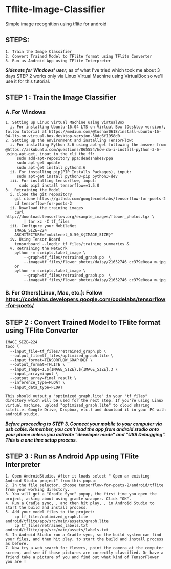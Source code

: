 # Tflite-Image-Classifier
Simple image recognition using tflite for android


## STEPS:
    1. Train the Image Classifier
    2. Convert Trained Model to TFlite format using TFlite Converter
    3. Run as Android App using TFlite Interpreter


***Sidenote for Windows' user,*** as of what I've tried which took me about 3 days STEP 2 works only via Linux Virtual Machine using VirtualBox so we'll use it for this tutorial.


## STEP 1 : Train the Image Classifier
  ### A. For Windows
    1. Setting up Linux Virtual Machine using VirtualBox
      i. For installing Ubuntu-16.04 LTS on Virtual Box (Desktop version), follow tutorial at https://medium.com/@tushar0618/install-ubuntu-16-04-lts-on-virtual-box-desktop-version-30dc6f1958d0
    2. Setting up the environment and installing TensorFlow:
      i. For installing Python 3.6 using apt-get following the answer from @https://askubuntu.com/questions/865554/how-do-i-install-python-3-6-using-apt-get, input in the cli the ff:
         sudo add-apt-repository ppa:deadsnakes/ppa
         sudo apt-get update
         sudo apt-get install python3.6
      ii. For installing pip(PIP Installs Packages), input:
         sudo apt-get install python3-pip python3-dev 
      iii. For installing tensorflow, input:
          sudo pip3 install tensorflow==1.5.0
    3.  Retraining the Model
      i. Clone the git repository
        git clone https://github.com/googlecodelabs/tensorflow-for-poets-2
        cd tensorflow-for-poets-2 
      ii. Download the training images
        curl http://download.tensorflow.org/example_images/flower_photos.tgz \
            | tar xz -C tf_files
      iii. Configure your MobileNet
        IMAGE_SIZE=224
        ARCHITECTURE="mobilenet_0.50_${IMAGE_SIZE}"
      iv. Using Tensor Board
        tensorboard --logdir tf_files/training_summaries &
      v. Retraining the Network
        python -m scripts.label_image \
            --graph=tf_files/retrained_graph.pb  \
            --image=tf_files/flower_photos/daisy/21652746_cc379e0eea_m.jpg
        or
        python -m scripts.label_image \
            --graph=tf_files/retrained_graph.pb  \
            --image=tf_files/flower_photos/daisy/21652746_cc379e0eea_m.jpg
            
   ### B. For Others(Linux, Mac, etc.): Follow https://codelabs.developers.google.com/codelabs/tensorflow-for-poets/
   
   
## STEP 2 : Convert Trained Model to TFlite format using TFlite Converter
    IMAGE_SIZE=224
    toco \
      --input_file=tf_files/retrained_graph.pb \
      --output_file=tf_files/optimized_graph.lite \
      --input_format=TENSORFLOW_GRAPHDEF \
      --output_format=TFLITE \
      --input_shape=1,${IMAGE_SIZE},${IMAGE_SIZE},3 \
      --input_array=input \
      --output_array=final_result \
      --inference_type=FLOAT \
      --input_data_type=FLOAT
      
    This should output a "optimized_graph.lite" in your "tf_files" directory which will be used for the next step. If you're using Linux virtual machine, upload "optimized_graph.lite" to cloud sharing site(i.e. Google Drive, Dropbox, etc.) and download it in your PC with android studio. 

***Before proceeding to STEP 3, Connect your mobile to your computer via usb cable. Remember, you can't load the app from android studio onto your phone unless you activate "developer mode" and "USB Debugging". This is a one time setup process.***

## STEP 3 : Run as Android App using TFlite Interpreter
    1. Open AndroidStudio. After it loads select " Open an existing Android Studio project" from this popup:
    2. In the file selector, choose tensorflow-for-poets-2/android/tflite from your working directory.
    3. You will get a "Gradle Sync" popup, the first time you open the project, asking about using gradle wrapper. Click "OK".
    4. Run a Gradle sync, , and then hit play, , in Android Studio to start the build and install process.
    5. Add your model files to the project:
        cp tf_files/optimized_graph.lite android/tflite/app/src/main/assets/graph.lite 
        cp tf_files/retrained_labels.txt android/tflite/app/src/main/assets/labels.txt 
    6. In Android Studio run a Gradle sync, so the build system can find your files, and then hit play, to start the build and install process as before.
    7. Now try a web search for flowers, point the camera at the computer screen, and see if those pictures are correctly classified. Or have a friend take a picture of you and find out what kind of TensorFlower you are !
